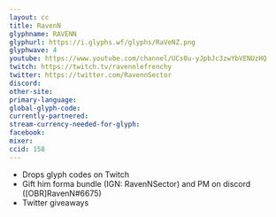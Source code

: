 ```yaml
---
layout: cc
title: RavenN
glyphname: RAVENN
glyphurl: https://i.glyphs.wf/glyphs/RaVeNZ.png
glyphwave: 4
youtube: https://www.youtube.com/channel/UCs0u-yJpbJc3zwYbVENUzHQ
twitch: https://twitch.tv/ravennlefrenchy
twitter: https://twitter.com/RavennSector
discord: 
other-site: 
primary-language: 
global-glyph-code: 
currently-partnered: 
stream-currency-needed-for-glyph: 
facebook: 
mixer: 
ccid: 158
---
```

* Drops glyph codes on Twitch
* Gift him forma bundle (IGN: RavenNSector) and PM on discord ([OBR]RavenN#6675)
* Twitter giveaways
